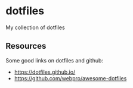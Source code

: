 # dotfiles
My collection of dotfiles

## Resources
Some good links on dotfiles and github:
- https://dotfiles.github.io/
- https://github.com/webpro/awesome-dotfiles

